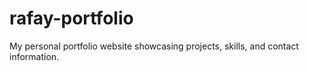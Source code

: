 # rafay-portfolio
My personal portfolio website showcasing projects, skills, and contact information.

